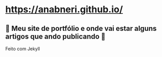 # https://anabneri.github.io/
## :heartbeat: Meu site de portfólio e onde vai estar alguns artigos que ando publicando :heartbeat:
Feito com Jekyll
